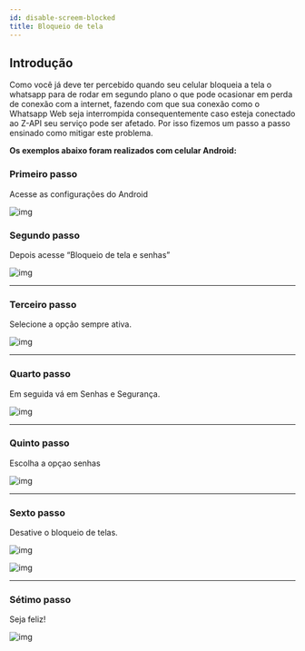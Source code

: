 ```yaml
---
id: disable-screem-blocked
title: Bloqueio de tela
---
```


## Introdução

Como você já deve ter percebido quando seu celular bloqueia a tela o whatsapp para de rodar em segundo plano o que pode ocasionar em perda de conexão com a internet, fazendo com que sua conexão como o Whatsapp Web seja interrompida consequentemente caso esteja conectado ao Z-API seu serviço pode ser afetado. Por isso fizemos um passo a passo ensinado como mitigar este problema.

**Os exemplos abaixo foram realizados com celular Android:**

### Primeiro passo

Acesse as configurações do Android

![img](../../../../../img/WABRetirandoBloqueio1.jpeg)

### Segundo passo

Depois acesse “Bloqueio de tela e senhas”

![img](../../../../../img/WABRetirandoBloqueio2.jpeg)

---

### Terceiro passo

Selecione a opção sempre ativa.

![img](../../../../../img/WABRetirandoBloqueio3.jpeg)

---

### Quarto passo

Em seguida vá em Senhas e Segurança.

![img](../../../../../img/WABRetirandoBloqueio4.jpeg)

---

### Quinto passo

Escolha a opçao senhas

![img](../../../../../img/WABRetirandoBloqueio5.jpeg)

---

### Sexto passo

Desative o bloqueio de telas.

![img](../../../../../img/WABRetirandoBloqueio6.jpeg)

![img](../../../../../img/WABRetirandoBloqueio7.jpeg)

---

### Sétimo passo

Seja feliz!

![img](../../../../../img/WABRetirandoBloqueio8.jpeg)
